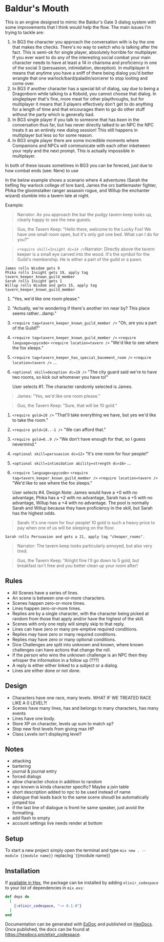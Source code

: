 # Baldur's Mouth

This is an engine designed to mimic the Baldur's Gate 3 dialog system with some improvements that I think would help the flow. The main issues I'm trying to tackle are:

1. In BG3 the character you approach the conversation with is by the one that makes the checks. There's no way to switch who is talking after the fact. This is semi-ok for single player, absolutely horrible for multiplayer. If you ever want to do any of the interesting social combat your main character needs to have at least a 14 in charisma and proficiency in one of the social 3 (persuasion, intimidation, deception). In multiplayer it means that anytime you have a sniff of there being dialog you'd better wrangle that one warlock/bard/paladin/sorcerer to stop looting and come over.
2. In BG3 if another character has a special bit of dialog, say due to being a Dragonborn while talking to a Kobold, you cannot choose that dialog. In singleplayer that's fine, more meat for other playthroughs, but for multiplayer it means that 3 players effectively don't get to do anything for a length of time and that encourages them to go do other stuff without the party which is generally bad.
3. In BG3 single player if you talk to someone that has *been* in the conversation thus far, but has never directly talked to an NPC the NPC treats it as an entirely new dialog session! This still happens in multiplayer but less so for some reason.
4. In BG3 single player there are some incredible moments where Companions and NPCs will communicate with each other inbetween your reply and the next prompt. This is actually impossible in multiplayer.

In both of these issues sometimes in BG3 you can be foreced, just due to how combat ends (see: Nere) to use

In the below example shows a scenario where 4 adventures (Sarah the tiefling fey warlock college of lore bard, James the orc battlemaster fighter, Phika the gloomstalker ranger assassin rogue, and Willup the enchanter wizard) stumble into a tavern late at night.

Example:

> Narrator: As you approach the bar the pudgy tavern keep looks up, clearly happy to see the new guests.

> Gus, the Tavern Keep: "Hello there, welcome to the Lucky Fox! We have one small room open, but it's only got one bed. What can I do for you?"

> `<require skill=Insight dc=14 />`Narrator: Directly above the tavern keeper is a small eye carved into the wood. It's the symbol for the Guild's membership. He is either a part of the guild or a pawn.

    James rolls Wisdom gets 9
    Phika rolls Insight gets 19, apply tag tavern_keeper_known_guild_member
    Sarah rolls Insight gets 1
    Willup rolls Wisdom and gets 15, apply tag tavern_keeper_known_guild_member

1. "Yes, we'd like one room please."
2. "Actually, we're wondering if there's another inn near by? This place seems rather...damp."
3. `<require tag=tavern_keeper_known_guild_member />` "Oh, are you a part of the Guild?"
4. `<require tag=tavern_keeper_known_guild_member />` `<require language=spycode>` `<require location=tavern />` "We'd like to see where the fox sleeps."
4. `<require tag=tavern_keeper_has_special_basement_room />` `<require location=tavern />` ...
5. `<optional skill=deception dc=18 />` "The city guard said we're to have two rooms, so kick out whomever you have to!"

    User selects #1. The character randomly selected is James.

> James: "Yes, we'd like one room please."

> Gus, the Tavern Keep: "Sure, that will be 10 gold."

1. `<require gold=10 />` "That'll take everything we have, but yes we'd like to take the room."
2. `<require gold=10..-1 />` "We can afford that."
3. `<require gold=0..9 />` "We don't have enough for that, so I guess nevermind."
4. `<optional skill=persuasion dc=12>` "It's one room for four people!"
4. `<optional skill=intimidation ability=strength dc=16>` ...
5. `<require language=spycode>` `<require tag=tavern_keeper_known_guild_member />` `<require location=tavern />` "We'd like to see where the fox sleeps."

    User selects #4.
    Design Note: James would have a +0 with no advantage, Phika has a +2 with no advantage, Sarah has a +5 with no advantage, Willup has a +4 with no advantage. The pool is normally Sarah and Willup because they have proficiency in the skill, but Sarah has the highest odds.

> Sarah: It's one room for four people! 10 gold is such a heavy price to pay when one of us will be sleeping on the floor.

    Sarah rolls Persuasion and gets a 21, apply tag "cheaper_rooms".

> Narrator: The tavern keep looks particularly annoyed, but also very tired.

> Gus, the Tavern Keep: "Alright fine I'll go down to 5 gold, but breakfast isn't free and you better clean up your room after!

## Rules

- All Scenes have a series of lines.
- An scene is between one-or-more characters.
- Scenes happen zero-or-more times.
- Lines happen zero-or-more times.
- Replies are by a single character, with the character being picked at random from those that apply and/or have the highest of the skill.
- Scenes with only one reply will simply skip to that reply.
- Lines can have zero or many pre-emptive required conditions.
- Replies may have zero or many required conditions.
- Replies may have zero or many optional conditions.
- Dice Challenges are split into unknown and known, where known challenges can have actions that change the roll.
- If the person who wins the unknown challenge is an NPC then they whisper the information in a follow up (???)
- A reply is either either linked to a subject or a dialog.
- Lines are either done or not done.


## Design

- Characters have one race, many levels. WHAT IF WE TREATED RACE LIKE A 0 LEVEL?!
- Scenes have many lines, has and belongs to many characters, has many events
- Lines have one body.
- Store XP on character, levels up sum to match xp?
- Stop new first levels from giving max HP
- Class Levels isn't displaying level?


## Notes

- attacking
- bartering
- journal & journal entry
- forced dialogs
- allow character choice in addition to random
- npc known is kinda character specific? Maybe a join table
- short description added to npc to be used instead of name
- dialogue that leads back to the same scene shoudl be automatically jumped too
- if the last line of dialogue is fromt he same speaker, just avoid the formatting.
- add flash to empty
- account settings live needs render at bottom


## Setup

To start a new project simply open the terminal and type `mix new . --module {{module name}}` replacing `{{module name}}

## Installation

If [available in Hex](https://hex.pm/docs/publish), the package can be installed
by adding `elixir_codespace` to your list of dependencies in `mix.exs`:

```elixir
def deps do
  [
    {:elixir_codespace, "~> 0.1.0"}
  ]
end
```

Documentation can be generated with [ExDoc](https://github.com/elixir-lang/ex_doc)
and published on [HexDocs](https://hexdocs.pm). Once published, the docs can
be found at <https://hexdocs.pm/elixir_codespace>.
